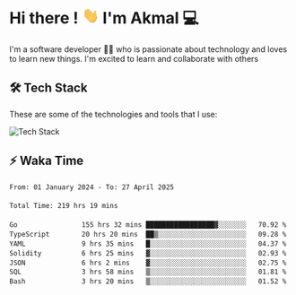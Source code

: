 # Hi there ! <img src="https://github.com/ABSphreak/ABSphreak/blob/master/gifs/Hi.gif" width="30"> I'm Akmal  💻

I'm a software developer 👨‍💻 who is passionate about technology and loves to learn new things. I'm excited to learn and collaborate with others

## 🛠️ Tech Stack

These are some of the technologies and tools that I use:

![Tech Stack](https://skillicons.dev/icons?i=typescript,nodejs,javascript,express,nest,sequelize,go,rabbitmq,python,solidity,react,vue,next,nuxtjs,webpack,vite,tailwindcss,bootstrap,css,scss,html,vercel,firebase,heroku,netlify,docker,postgresql,mongodb,redis,mysql,graphql,git,github,gitlab,vscode,figma,postman,pytorch,tensorflow,bash)

## ⚡ Waka Time
<!--START_SECTION:waka-->

```txt
From: 01 January 2024 - To: 27 April 2025

Total Time: 219 hrs 19 mins

Go                155 hrs 32 mins █████████████████▓░░░░░░░   70.92 %
TypeScript        20 hrs 20 mins  ██▒░░░░░░░░░░░░░░░░░░░░░░   09.28 %
YAML              9 hrs 35 mins   █░░░░░░░░░░░░░░░░░░░░░░░░   04.37 %
Solidity          6 hrs 25 mins   ▓░░░░░░░░░░░░░░░░░░░░░░░░   02.93 %
JSON              6 hrs 2 mins    ▓░░░░░░░░░░░░░░░░░░░░░░░░   02.75 %
SQL               3 hrs 58 mins   ▒░░░░░░░░░░░░░░░░░░░░░░░░   01.81 %
Bash              3 hrs 20 mins   ▒░░░░░░░░░░░░░░░░░░░░░░░░   01.52 %
```

<!--END_SECTION:waka-->


